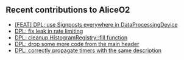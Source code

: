 ## Recent contributions to AliceO2
- [[FEAT] DPL: use Signposts everywhere in DataProcessingDevice](https://github.com/AliceO2Group/AliceO2/pull/12868)
- [DPL: fix leak in rate limiting](https://github.com/AliceO2Group/AliceO2/pull/12840)
- [DPL: cleanup HistogramRegistry::fill function](https://github.com/AliceO2Group/AliceO2/pull/12835)
- [DPL: drop some more code from the main header](https://github.com/AliceO2Group/AliceO2/pull/12834)
- [DPL: correctly propagate timers with the same description](https://github.com/AliceO2Group/AliceO2/pull/12820)
